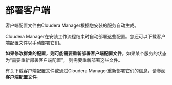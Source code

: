 部署客户端
================================================================================
客户端配置文件由Cloudera Manager根据您安装的服务自动生成。

Cloudera Manager在安装工作流程结束时自动部署这些配置。您还可以下载客户端配置文件以手动部署它们。

**如果修改群集的配置，则可能需要重新部署客户端配置文件**。如果某个服务的状态为“需要重新部署客户端配置”，
则需要重新部署这些文件。

有关下载客户端配置文件或通过Cloudera Manager重新部署它们的信息，请参阅 **客户端配置文件**。
